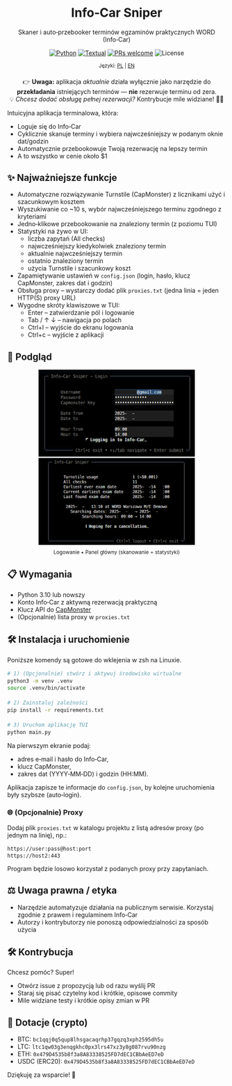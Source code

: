 <div align="center">

# Info‑Car Sniper
Skaner i auto‑przebooker terminów egzaminów praktycznych WORD (Info‑Car)

<!-- Miejsce na odznaki (przykłady poniżej – podmień według potrzeb) -->

<a href="https://www.python.org/"><img alt="Python" src="https://img.shields.io/badge/python-3.10%2B-blue.svg?logo=python"></a>
<a href="https://textual.textualize.io/"><img alt="Textual" src="https://img.shields.io/badge/TUI-Textual-6f42c1?logo=terminal"></a>
<a href="#-kontrybucja-"><img alt="PRs welcome" src="https://img.shields.io/badge/PRs-welcome-brightgreen.svg"></a>
<img alt="License" src="https://img.shields.io/badge/license-GNU%20GPLv3-lightgrey">

<p><sup>Języki: <a href="README.md">PL</a> | <a href="README.en.md">EN</a></sup></p>

</div>

<div align="center">

👉 <strong>Uwaga:</strong> aplikacja <em>aktualnie</em> działa wyłącznie jako narzędzie do <strong>przekładania</strong> istniejących terminów — <strong>nie</strong> rezerwuje terminu od zera. <br/>
💡 <em>Chcesz dodać obsługę pełnej rezerwacji?</em> Kontrybucje mile widziane! 🙏✨

</div>

Intuicyjna aplikacja terminalowa, która:
- Loguje się do Info‑Car
- Cyklicznie skanuje terminy i wybiera najwcześniejszy w podanym oknie dat/godzin
- Automatycznie przebookowuje Twoją rezerwację na lepszy termin
- A to wszystko w cenie około $1

## ✨ Najważniejsze funkcje

- Automatyczne rozwiązywanie Turnstile (CapMonster) z licznikami użyć i szacunkowym kosztem
- Wyszukiwanie co ~10 s, wybór najwcześniejszego terminu zgodnego z kryteriami
- Jedno‑klikowe przebookowanie na znaleziony termin (z poziomu TUI)
- Statystyki na żywo w UI:
  - liczba zapytań (All checks)
  - najwcześniejszy kiedykolwiek znaleziony termin
  - aktualnie najwcześniejszy termin
  - ostatnio znaleziony termin
  - użycia Turnstile i szacunkowy koszt
- Zapamiętywanie ustawień w `config.json` (login, hasło, klucz CapMonster, zakres dat i godzin)
- Obsługa proxy – wystarczy dodać plik `proxies.txt` (jedna linia = jeden HTTP(S) proxy URL)
- Wygodne skróty klawiszowe w TUI:
  - Enter – zatwierdzanie pól i logowanie
  - Tab / ↑ ↓ – nawigacja po polach
  - Ctrl+l – wyjście do ekranu logowania
  - Ctrl+c – wyjście z aplikacji


## 👀 Podgląd

<div align="center">
  <img src="assets/login.png" alt="Ekran logowania" width="360" />
  <img src="assets/main.png" alt="Ekran główny – skanowanie i statystyki" width="360" />
  <br/>
  <sub>Logowanie • Panel główny (skanowanie + statystyki)</sub>
</div>

## 📋 Wymagania

- Python 3.10 lub nowszy
- Konto Info‑Car z aktywną rezerwacją praktyczną
- Klucz API do [CapMonster](https://capmonster.cloud/en)
- (Opcjonalnie) lista proxy w `proxies.txt`


## 🛠️ Instalacja i uruchomienie

Poniższe komendy są gotowe do wklejenia w zsh na Linuxie.

```bash
# 1) (Opcjonalnie) stwórz i aktywuj środowisko wirtualne
python3 -m venv .venv
source .venv/bin/activate

# 2) Zainstaluj zależności
pip install -r requirements.txt

# 3) Uruchom aplikację TUI
python main.py
```

Na pierwszym ekranie podaj:
- adres e‑mail i hasło do Info‑Car,
- klucz CapMonster,
- zakres dat (YYYY‑MM‑DD) i godzin (HH:MM).

Aplikacja zapisze te informacje do `config.json`, by kolejne uruchomienia były szybsze (auto‑login).

### 🌐 (Opcjonalnie) Proxy

Dodaj plik `proxies.txt` w katalogu projektu z listą adresów proxy (po jednym na linię), np.:

```
https://user:pass@host:port
https://host2:443
```

Program będzie losowo korzystał z podanych proxy przy zapytaniach.

## ⚖️ Uwaga prawna / etyka

- Narzędzie automatyzuje działania na publicznym serwisie. Korzystaj zgodnie z prawem i regulaminem Info‑Car
- Autorzy i kontrybutorzy nie ponoszą odpowiedzialności za sposób użycia

## 🛠️ Kontrybucja

Chcesz pomóc? Super!
- Otwórz issue z propozycją lub od razu wyślij PR
- Staraj się pisać czytelny kod i krótkie, opisowe commity
- Mile widziane testy i krótkie opisy zmian w PR

## 💙 Dotacje (crypto)

- BTC: `bc1qqj0q5qup8lhsgacaqrhp37gqzq3xph2595dh5u`
- LTC: `ltc1qw03g3enqgkhc0px3lrs47xz3y8g087rvu90nzg`
- ETH: `0x479D4535b8f3a8A83338525FD7dEC1CBbAeED7eD`
- USDC (ERC20): `0x479D4535b8f3a8A83338525FD7dEC1CBbAeED7eD`

Dziękuję za wsparcie! 🙌
